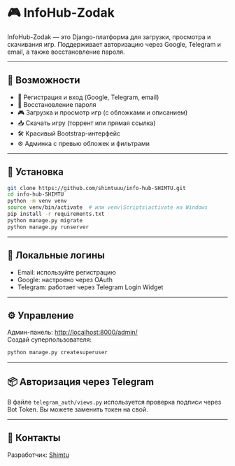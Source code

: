 # 🎮 InfoHub-Zodak

InfoHub-Zodak — это Django-платформа для загрузки, просмотра и скачивания игр. Поддерживает авторизацию через Google, Telegram и email, а также восстановление пароля.

---

## 🚀 Возможности

- 🔐 Регистрация и вход (Google, Telegram, email)
- 🧩 Восстановление пароля
- 🎮 Загрузка и просмотр игр (с обложками и описанием)
- 📥 Скачать игру (торрент или прямая ссылка)
- 🛠️ Красивый Bootstrap-интерфейс
- ⚙️ Админка с превью обложек и фильтрами

---

## 🔧 Установка

```bash
git clone https://github.com/shimtuuu/info-hub-SHIMTU.git
cd info-hub-SHIMTU
python -m venv venv
source venv/bin/activate  # или venv\Scripts\activate на Windows
pip install -r requirements.txt
python manage.py migrate
python manage.py runserver
```

---

## 🧪 Локальные логины

- Email: используйте регистрацию
- Google: настроено через OAuth
- Telegram: работает через Telegram Login Widget

---

## ⚙️ Управление

Админ-панель: [http://localhost:8000/admin/](http://localhost:8000/admin/)  
Создай суперпользователя:

```bash
python manage.py createsuperuser
```

---

## 📦 Авторизация через Telegram

В файле `telegram_auth/views.py` используется проверка подписи через Bot Token. Вы можете заменить токен на свой.

---

## 💬 Контакты

Разработчик: [Shimtu](https://github.com/shimtuuu)